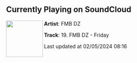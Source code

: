 ## Currently Playing on SoundCloud

[<img align="left" width="100" src="https://i1.sndcdn.com/artworks-000233439113-prig6y-t500x500.jpg">](https://soundcloud.com/fmbdz/19-fmb-dz-friday)

**Artist**: FMB DZ 

**Track**: 19. FMB DZ - Friday

Last updated at 02/05/2024 08:16
